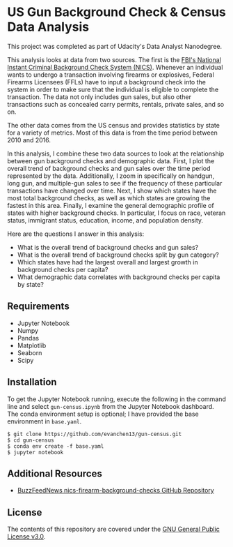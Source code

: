 # US Gun Background Check & Census Data Analysis
This project was completed as part of Udacity's Data Analyst Nanodegree.

This analysis looks at data from two sources. The first is the [FBI's National Instant Criminal Background Check System (NICS)](https://www.fbi.gov/file-repository/nics_firearm_checks_-_month_year_by_state_type.pdf/view). Whenever an individual wants to undergo a transaction involving firearms or explosives, Federal Firearms Licensees (FFLs) have to input a background check into the system in order to make sure that the individual is eligible to complete the transaction. The data not only includes gun sales, but also other transactions such as concealed carry permits, rentals, private sales, and so on.

The other data comes from the US census and provides statistics by state for a variety of metrics. Most of this data is from the time period between 2010 and 2016.

In this analysis, I combine these two data sources to look at the relationship between gun background checks and demographic data. First, I plot the overall trend of background checks and gun sales over the time period represented by the data. Additionally, I zoom in specifically on handgun, long gun, and multiple-gun sales to see if the frequency of these particular transactions have changed over time. Next, I show which states have the most total background checks, as well as which states are growing the fastest in this area. Finally, I examine the general demographic profile of states with higher background checks. In particular, I focus on race, veteran status, immigrant status, education, income, and population density.

Here are the questions I answer in this analysis:
- What is the overall trend of background checks and gun sales?
- What is the overall trend of background checks split by gun category?
- Which states have had the largest overall and largest growth in background checks per capita?
- What demographic data correlates with background checks per capita by state?

## Requirements
- Jupyter Notebook
- Numpy
- Pandas
- Matplotlib
- Seaborn
- Scipy

## Installation
To get the Jupyter Notebook running, execute the following in the command line and select `gun-census.ipynb` from the Jupyter Notebook dashboard. The conda environment setup is optional; I have provided the base environment in `base.yaml`.
```
$ git clone https://github.com/evanchen13/gun-census.git
$ cd gun-census
$ conda env create -f base.yaml
$ jupyter notebook
```

## Additional Resources
- [BuzzFeedNews nics-firearm-background-checks GitHub Repository](https://github.com/BuzzFeedNews/nics-firearm-background-checks/blob/master/README.md)

## License
The contents of this repository are covered under the [GNU General Public License v3.0](https://github.com/evanchen13/gun-census/blob/master/COPYING).

